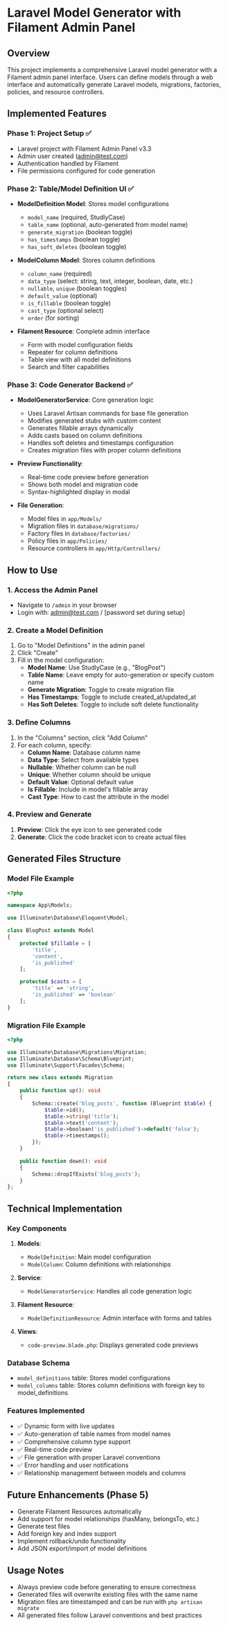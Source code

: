 # Laravel Model Generator with Filament Admin Panel

## Overview
This project implements a comprehensive Laravel model generator with a Filament admin panel interface. Users can define models through a web interface and automatically generate Laravel models, migrations, factories, policies, and resource controllers.

## Implemented Features

### Phase 1: Project Setup ✅
- Laravel project with Filament Admin Panel v3.3
- Admin user created (admin@test.com)
- Authentication handled by Filament
- File permissions configured for code generation

### Phase 2: Table/Model Definition UI ✅
- **ModelDefinition Model**: Stores model configurations
  - `model_name` (required, StudlyCase)
  - `table_name` (optional, auto-generated from model name)
  - `generate_migration` (boolean toggle)
  - `has_timestamps` (boolean toggle)
  - `has_soft_deletes` (boolean toggle)

- **ModelColumn Model**: Stores column definitions
  - `column_name` (required)
  - `data_type` (select: string, text, integer, boolean, date, etc.)
  - `nullable`, `unique` (boolean toggles)
  - `default_value` (optional)
  - `is_fillable` (boolean toggle)
  - `cast_type` (optional select)
  - `order` (for sorting)

- **Filament Resource**: Complete admin interface
  - Form with model configuration fields
  - Repeater for column definitions
  - Table view with all model definitions
  - Search and filter capabilities

### Phase 3: Code Generator Backend ✅
- **ModelGeneratorService**: Core generation logic
  - Uses Laravel Artisan commands for base file generation
  - Modifies generated stubs with custom content
  - Generates fillable arrays dynamically
  - Adds casts based on column definitions
  - Handles soft deletes and timestamps configuration
  - Creates migration files with proper column definitions

- **Preview Functionality**: 
  - Real-time code preview before generation
  - Shows both model and migration code
  - Syntax-highlighted display in modal

- **File Generation**:
  - Model files in `app/Models/`
  - Migration files in `database/migrations/`
  - Factory files in `database/factories/`
  - Policy files in `app/Policies/`
  - Resource controllers in `app/Http/Controllers/`

## How to Use

### 1. Access the Admin Panel
- Navigate to `/admin` in your browser
- Login with: admin@test.com / [password set during setup]

### 2. Create a Model Definition
1. Go to "Model Definitions" in the admin panel
2. Click "Create"
3. Fill in the model configuration:
   - **Model Name**: Use StudlyCase (e.g., "BlogPost")
   - **Table Name**: Leave empty for auto-generation or specify custom name
   - **Generate Migration**: Toggle to create migration file
   - **Has Timestamps**: Toggle to include created_at/updated_at
   - **Has Soft Deletes**: Toggle to include soft delete functionality

### 3. Define Columns
1. In the "Columns" section, click "Add Column"
2. For each column, specify:
   - **Column Name**: Database column name
   - **Data Type**: Select from available types
   - **Nullable**: Whether column can be null
   - **Unique**: Whether column should be unique
   - **Default Value**: Optional default value
   - **Is Fillable**: Include in model's fillable array
   - **Cast Type**: How to cast the attribute in the model

### 4. Preview and Generate
1. **Preview**: Click the eye icon to see generated code
2. **Generate**: Click the code bracket icon to create actual files

## Generated Files Structure

### Model File Example
```php
<?php

namespace App\Models;

use Illuminate\Database\Eloquent\Model;

class BlogPost extends Model
{
    protected $fillable = [
        'title',
        'content',
        'is_published'
    ];

    protected $casts = [
        'title' => 'string',
        'is_published' => 'boolean'
    ];
}
```

### Migration File Example
```php
<?php

use Illuminate\Database\Migrations\Migration;
use Illuminate\Database\Schema\Blueprint;
use Illuminate\Support\Facades\Schema;

return new class extends Migration
{
    public function up(): void
    {
        Schema::create('blog_posts', function (Blueprint $table) {
            $table->id();
            $table->string('title');
            $table->text('content');
            $table->boolean('is_published')->default('false');
            $table->timestamps();
        });
    }

    public function down(): void
    {
        Schema::dropIfExists('blog_posts');
    }
};
```

## Technical Implementation

### Key Components
1. **Models**:
   - `ModelDefinition`: Main model configuration
   - `ModelColumn`: Column definitions with relationships

2. **Service**:
   - `ModelGeneratorService`: Handles all code generation logic

3. **Filament Resource**:
   - `ModelDefinitionResource`: Admin interface with forms and tables

4. **Views**:
   - `code-preview.blade.php`: Displays generated code previews

### Database Schema
- `model_definitions` table: Stores model configurations
- `model_columns` table: Stores column definitions with foreign key to model_definitions

### Features Implemented
- ✅ Dynamic form with live updates
- ✅ Auto-generation of table names from model names
- ✅ Comprehensive column type support
- ✅ Real-time code preview
- ✅ File generation with proper Laravel conventions
- ✅ Error handling and user notifications
- ✅ Relationship management between models and columns

## Future Enhancements (Phase 5)
- Generate Filament Resources automatically
- Add support for model relationships (hasMany, belongsTo, etc.)
- Generate test files
- Add foreign key and index support
- Implement rollback/undo functionality
- Add JSON export/import of model definitions

## Usage Notes
- Always preview code before generating to ensure correctness
- Generated files will overwrite existing files with the same name
- Migration files are timestamped and can be run with `php artisan migrate`
- All generated files follow Laravel conventions and best practices
